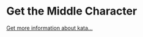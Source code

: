 Get the Middle Character
=
[Get more information about kata...](https://www.codewars.com//kata/56747fd5cb988479af000028)